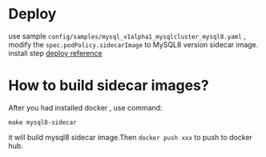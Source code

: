 # Deploy
use sample `config/samples/mysql_v1alpha1_mysqlcluster_mysql8.yaml` , modify the `spec.podPolicy.sidecarImage` to MySQL8 version sidecar image.
install step 
[deploy reference](deploy_radondb-mysql_operator_on_kubesphere.md) 
# How to build sidecar images?
After you had installed docker , use command:
```
make mysql8-sidecar
```
it will build mysql8 sidecar image.Then `docker push xxx` to push to docker hub.